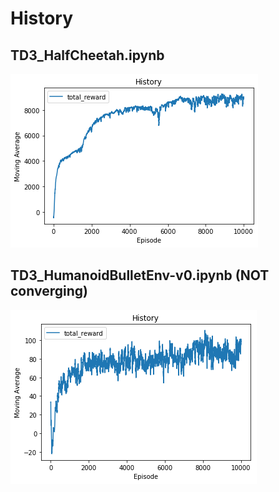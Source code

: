 # History

## TD3_HalfCheetah.ipynb

![plot](./history/TD3_HalfCheetah.png)

## TD3_HumanoidBulletEnv-v0.ipynb (NOT converging)

![plot](./history/TD3_HumanoidBulletEnv-v0.png)

